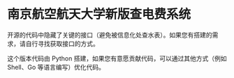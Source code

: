# 南京航空航天大学新版查电费系统

开源的代码中隐藏了关键的接口（避免被信息化处查水表）。如果您有搭建的需求，请自行寻找获取接口的方式。

<!--您可以加入 A2OS 群组询问细节，可能需要验证身份-->

这个版本代码由 Python 搭建，如果您有意愿贡献代码，可以通过其他方式（例如 Shell、Go 等语言编写）优化代码。
